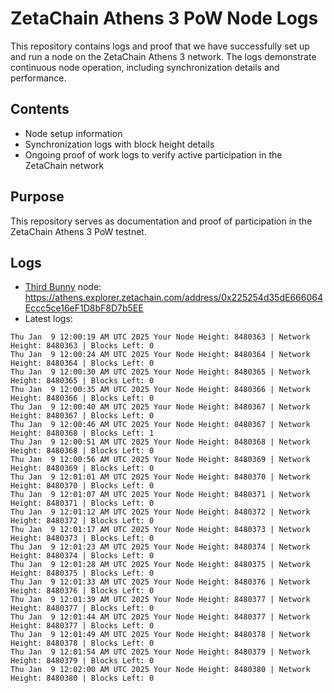 # ZetaChain Athens 3 PoW Node Logs
This repository contains logs and proof that we have successfully set up and run a node on the ZetaChain Athens 3 network. The logs demonstrate continuous node operation, including synchronization details and performance.

## Contents
- Node setup information
- Synchronization logs with block height details
- Ongoing proof of work logs to verify active participation in the ZetaChain network

## Purpose
This repository serves as documentation and proof of participation in the ZetaChain Athens 3 PoW testnet.

## Logs

- [Third Bunny](https://thirdbunny.xyz/) node: https://athens.explorer.zetachain.com/address/0x225254d35dE666064Eccc5ce16eF1D8bF8D7b5EE
- Latest logs:
```
Thu Jan  9 12:00:19 AM UTC 2025 Your Node Height: 8480363 | Network Height: 8480363 | Blocks Left: 0
Thu Jan  9 12:00:24 AM UTC 2025 Your Node Height: 8480364 | Network Height: 8480364 | Blocks Left: 0
Thu Jan  9 12:00:30 AM UTC 2025 Your Node Height: 8480365 | Network Height: 8480365 | Blocks Left: 0
Thu Jan  9 12:00:35 AM UTC 2025 Your Node Height: 8480366 | Network Height: 8480366 | Blocks Left: 0
Thu Jan  9 12:00:40 AM UTC 2025 Your Node Height: 8480367 | Network Height: 8480367 | Blocks Left: 0
Thu Jan  9 12:00:46 AM UTC 2025 Your Node Height: 8480367 | Network Height: 8480368 | Blocks Left: 1
Thu Jan  9 12:00:51 AM UTC 2025 Your Node Height: 8480368 | Network Height: 8480368 | Blocks Left: 0
Thu Jan  9 12:00:56 AM UTC 2025 Your Node Height: 8480369 | Network Height: 8480369 | Blocks Left: 0
Thu Jan  9 12:01:01 AM UTC 2025 Your Node Height: 8480370 | Network Height: 8480370 | Blocks Left: 0
Thu Jan  9 12:01:07 AM UTC 2025 Your Node Height: 8480371 | Network Height: 8480371 | Blocks Left: 0
Thu Jan  9 12:01:12 AM UTC 2025 Your Node Height: 8480372 | Network Height: 8480372 | Blocks Left: 0
Thu Jan  9 12:01:17 AM UTC 2025 Your Node Height: 8480373 | Network Height: 8480373 | Blocks Left: 0
Thu Jan  9 12:01:23 AM UTC 2025 Your Node Height: 8480374 | Network Height: 8480374 | Blocks Left: 0
Thu Jan  9 12:01:28 AM UTC 2025 Your Node Height: 8480375 | Network Height: 8480375 | Blocks Left: 0
Thu Jan  9 12:01:33 AM UTC 2025 Your Node Height: 8480376 | Network Height: 8480376 | Blocks Left: 0
Thu Jan  9 12:01:39 AM UTC 2025 Your Node Height: 8480377 | Network Height: 8480377 | Blocks Left: 0
Thu Jan  9 12:01:44 AM UTC 2025 Your Node Height: 8480377 | Network Height: 8480377 | Blocks Left: 0
Thu Jan  9 12:01:49 AM UTC 2025 Your Node Height: 8480378 | Network Height: 8480378 | Blocks Left: 0
Thu Jan  9 12:01:54 AM UTC 2025 Your Node Height: 8480379 | Network Height: 8480379 | Blocks Left: 0
Thu Jan  9 12:02:00 AM UTC 2025 Your Node Height: 8480380 | Network Height: 8480380 | Blocks Left: 0
```
